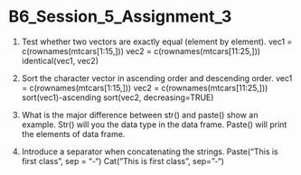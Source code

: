 # B6_Session_5_Assignment_3

1. Test whether two vectors are exactly equal (element by element).
vec1 = c(rownames(mtcars[1:15,]))
vec2 = c(rownames(mtcars[11:25,]))
identical(vec1, vec2)

2. Sort the character vector in ascending order and descending order.
vec1 = c(rownames(mtcars[1:15,]))
vec2 = c(rownames(mtcars[11:25,]))
sort(vec1)-ascending
sort(vec2, decreasing=TRUE)


3. What is the major difference between str() and paste() show an example.
Str() will you the data type in the data frame.
Paste() will print the elements of data frame.


4. Introduce a separator when concatenating the strings.
Paste(“This is first class”, sep = “-“)
Cat(“This is first class”, sep=”-“)

